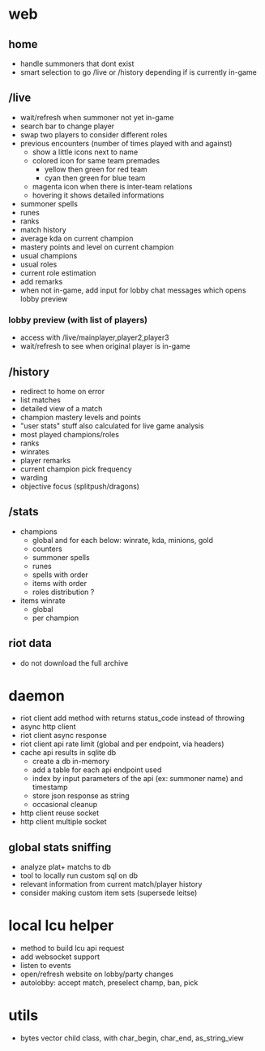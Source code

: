 # web

## home
- handle summoners that dont exist
- smart selection to go /live or /history depending if is currently in-game

## /live
- wait/refresh when summoner not yet in-game
- search bar to change player
- swap two players to consider different roles
- previous encounters (number of times played with and against)
    - show a little icons next to name
    - colored icon for same team premades
        - yellow then green for red team
        - cyan then green for blue team
    - magenta icon when there is inter-team relations
    - hovering it shows detailed informations
- summoner spells
- runes
- ranks
- match history
- average kda on current champion
- mastery points and level on current champion
- usual champions
- usual roles
- current role estimation
- add remarks
- when not in-game, add input for lobby chat messages which opens lobby preview

### lobby preview (with list of players)
- access with /live/mainplayer,player2,player3
- wait/refresh to see when original player is in-game

## /history
- redirect to home on error
- list matches
- detailed view of a match
- champion mastery levels and points
- "user stats" stuff also calculated for live game analysis
- most played champions/roles
- ranks
- winrates
- player remarks
- current champion pick frequency
- warding
- objective focus (splitpush/dragons)

## /stats
- champions
    - global and for each below: winrate, kda, minions, gold
    - counters
    - summoner spells
    - runes
    - spells with order
    - items with order
    - roles distribution ?
- items winrate
    - global
    - per champion

## riot data
- do not download the full archive


# daemon
- riot client add method with returns status_code instead of throwing
- async http client
- riot client async response
- riot client api rate limit (global and per endpoint, via headers)
- cache api results in sqlite db
    - create a db in-memory
    - add a table for each api endpoint used
    - index by input parameters of the api (ex: summoner name) and timestamp
    - store json response as string
    - occasional cleanup
- http client reuse socket
- http client multiple socket

## global stats sniffing
- analyze plat+ matchs to db
- tool to locally run custom sql on db
- relevant information from current match/player history
- consider making custom item sets (supersede leitse)


# local lcu helper
- method to build lcu api request
- add websocket support
- listen to events
- open/refresh website on lobby/party changes
- autolobby: accept match, preselect champ, ban, pick


# utils
- bytes vector child class, with char_begin, char_end, as_string_view
